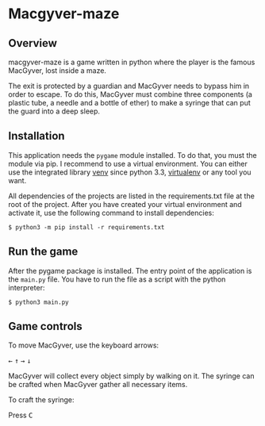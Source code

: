 # Macgyver-maze

## Overview
macgyver-maze is a game written in python where the player is the famous MacGyver, lost inside a maze. 

The exit is protected by a guardian and MacGyver needs to bypass him in order to escape. To do this, MacGyver 
must combine three components (a plastic tube, a needle and a bottle of ether) to make a syringe 
that can put the guard into a deep sleep.

## Installation
This application needs the `pygame` module installed. To do that, you must the module via pip. I recommend to use a
virtual environment. You can either use the integrated library [venv](https://docs.python.org/3.8/library/venv.html) 
since python 3.3, [virtualenv](https://virtualenv.pypa.io/en/latest/) or any tool you want.

All dependencies of the projects are listed in the requirements.txt file at the root of the project. 
After you have created your virtual environment and activate it, use the following command to install dependencies:

```shell script
$ python3 -m pip install -r requirements.txt
```

## Run the game
After the pygame package is installed. The entry point of the application is the `main.py` file.
You have to run the file as a script with the python interpreter:

```shell script
$ python3 main.py
```

## Game controls

To move MacGyver, use the keyboard arrows:

<kbd>←</kbd> <kbd>↑</kbd> <kbd>→</kbd> <kbd>↓</kbd>

MacGyver will collect every object simply by walking on it. The syringe can be crafted when MacGyver gather all necessary items.

To craft the syringe:

Press <kbd>C</kbd>
